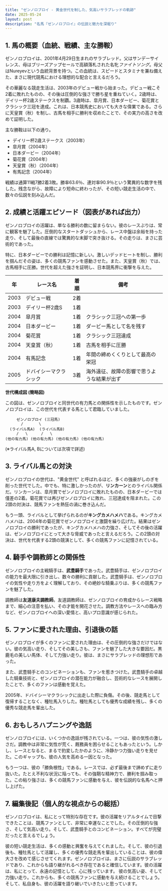 ```yaml
---
title: "ゼンノロブロイ - 黄金世代を制した、気高いサラブレッドの軌跡"
date: 2025-05-24
layout: post
description: "名馬『ゼンノロブロイ』の伝説と魅力を深堀り"
---
```


## 1. 馬の概要（血統、戦績、主な勝鞍）

ゼンノロブロイは、2001年4月29日生まれのサラブレッド。父はサンデーサイレンス、母はブリーズアップセールで高額落札された名牝*ファイトソング*。母父はNureyevという血統背景を持つ。この血統は、スピードとスタミナを兼ね備えた、まさに現代競馬における理想的な配合と言えるだろう。

その華麗なる競走生活は、2003年のデビュー戦から始まった。デビュー戦こそ2着に敗れたものの、その後は圧倒的な強さで勝ち星を重ねていく。2歳時は、デイリー杯2歳ステークスを制覇。3歳時は、皐月賞、日本ダービー、菊花賞とクラシック三冠を達成。これは、日本競馬史においても大きな偉業である。さらに天皇賞（秋）を制し、古馬を相手に勝利を収めたことで、その実力の高さを改めて証明した。

主な勝鞍は以下の通り。

* デイリー杯2歳ステークス（2003年）
* 皐月賞（2004年）
* 日本ダービー（2004年）
* 菊花賞（2004年）
* 天皇賞（秋）（2004年）
* 有馬記念（2004年）


戦績は通算11戦7勝2着3敗。勝率63.6％、連対率90.9％という驚異的な数字を残した。残念ながら、故障により短命に終わったが、その短い競走生活の中で、数々の伝説を刻み込んだ。


## 2. 成績と活躍エピソード（図表があれば出力）

ゼンノロブロイの活躍は、単なる勝利の数に留まらない。彼のレースぶりは、常に観客を魅了した。圧倒的なスタートダッシュから、レース中盤は余裕を持った走り、そして最後の直線では驚異的な末脚で突き抜ける。その走りは、まさに芸術的であった。

特に、日本ダービーでの勝利は記憶に新しい。激しいデッドヒートを制し、勝利を掴んだその姿は、多くの競馬ファンを感動させた。また、天皇賞（秋）では、古馬相手に圧勝。世代を超えた強さを証明し、日本競馬界に衝撃を与えた。

| 年 | レース名             | 着順 | 備考                                     |
|---|----------------------|-----|------------------------------------------|
| 2003 | デビュー戦           | 2着 |                                          |
| 2003 | デイリー杯2歳S       | 1着 |                                          |
| 2004 | 皐月賞               | 1着 | クラシック三冠への第一歩                 |
| 2004 | 日本ダービー           | 1着 | ダービー馬として名を残す                 |
| 2004 | 菊花賞               | 1着 | クラシック三冠達成                       |
| 2004 | 天皇賞（秋）         | 1着 | 古馬を相手に圧勝                         |
| 2004 | 有馬記念             | 1着 | 年間の締めくくりとして最高の栄冠          |
| 2005 | ドバイシーマクラシック | 3着 | 海外遠征、故障の影響で思うような結果が出ず |


**世代構成図 (簡略図)**

この図は、ゼンノロブロイと同世代の有力馬との関係性を示したものです。ゼンノロブロイは、この世代を代表する馬として君臨していました。

```
     ゼンノロブロイ (三冠馬)
       /       \
  (ライバル馬A)  (ライバル馬B)
     /   \      /   \
(他の有力馬) (他の有力馬) (他の有力馬) (他の有力馬)
```

(※ライバル馬A, Bについては次項で詳述)


## 3. ライバル馬との対決

ゼンノロブロイの世代は、"黄金世代" と呼ばれるほど、多くの強豪がしのぎを削った世代でした。中でも、特に激しかったのが、**リンカーン**とのライバル関係だ。リンカーンは、皐月賞でゼンノロブロイに敗れたものの、日本ダービーでは僅差の2着。菊花賞では再びゼンノロブロイに敗れ、三冠達成を阻まれた。この2頭の対決は、競馬ファンを熱狂の渦に巻き込んだ。


もう一頭、ライバルとして挙げられるのが**キングカメハメハ**である。キングカメハメハは、2004年の菊花賞でゼンノロブロイと激闘を繰り広げた。結果はゼンノロブロイの勝利であったが、キングカメハメハの力強さ、そしてその後の活躍は、ゼンノロブロイにとって大きな脅威であったと言えるだろう。この2頭の対決は、世代を代表する2頭の競演として、多くの競馬ファンに記憶されている。


## 4. 騎手や調教師との関係性

ゼンノロブロイの主戦騎手は、**武豊騎手**であった。武豊騎手は、ゼンノロブロイの能力を最大限に引き出し、数々の勝利に貢献した。武豊騎手は、ゼンノロブロイの気性や走り方をよく理解しており、その絶妙な騎乗ぶりは、多くの競馬ファンを魅了した。

調教師は**友道康夫調教師**。友道調教師は、ゼンノロブロイの育成からレース戦略まで、細心の注意を払い、その才能を開花させた。調教方法やレースへの臨み方など、ゼンノロブロイへの深い愛情と、高いプロ意識が感じられた。


## 5. ファンに愛された理由、引退後の話

ゼンノロブロイが多くのファンに愛された理由は、その圧倒的な強さだけではない。彼の気高い走り、そしてその美しさも、ファンを魅了した大きな要因だ。黒鹿毛の美しい馬体、そして力強い走り。彼は、まさにサラブレッドの理想形であった。

また、武豊騎手とのコンビネーションも、ファンを惹きつけた。武豊騎手の卓越した騎乗技術と、ゼンノロブロイの潜在能力が融合し、芸術的なレースを展開したことで、多くのファンは感動を覚えた。

2005年、ドバイシーマクラシックに出走した際に負傷。その後、競走馬として復帰することなく、種牡馬入りした。種牡馬としても優秀な成績を残し、多くの優秀な競走馬を輩出した。


## 6. おもしろハプニングや逸話

ゼンノロブロイには、いくつかの逸話が残されている。一つは、彼の気性の激しさだ。調教中は非常に気性が荒く、厩務員を困らせることもあったという。しかし、レースとなると、まるで豹変したかのように、冷静かつ力強い走りを見せた。このギャップも、彼の人気を高める一因となった。

もう一つは、彼の「勝負根性」である。レースでは、必ず最後まで諦めずに走り抜いた。たとえ不利な状況に陥っても、その強靭な精神力で、勝利を掴み取った。この粘り強さは、多くの競馬ファンに感動を与え、彼を伝説的な名馬へと押し上げた。


## 7. 編集後記（個人的な視点からの総括）

ゼンノロブロイは、私にとって特別な存在です。彼の活躍をリアルタイムで目撃できたことは、競馬ファンとして、非常に幸運なことでした。その圧倒的な強さ、そして気高い走り。そして、武豊騎手とのコンビネーション。すべてが完璧だったと言えるでしょう。

彼の短い競走生活は、多くの感動と興奮を与えてくれました。そして、彼の引退後も、種牡馬として活躍し、多くの優秀な競走馬を輩出していることは、彼の偉大さを改めて感じさせてくれます。ゼンノロブロイは、まさに伝説のサラブレッドであり、これからも語り継がれるべき存在であると確信しています。彼の活躍は、私にとって、永遠の記憶として、心に残っています。  彼の気高い姿、そして力強い走り。これからも、多くの競馬ファンに感動を与え続けることでしょう。そして、私自身も、彼の活躍を語り継いでいきたいと思っています。
